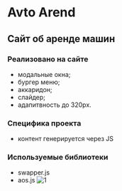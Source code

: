 # Avto Arend
## Сайт об аренде машин
### Реализовано на сайте
  - модальные окна;
  - бургер меню;
  - aккаридон;
  - cлайдер;
  - адапитвность до 320px.
### Специфика проекта 
 - контент генерируется через JS
### Используемые библиотеки
 - swapper.js
 - aos.js
![1](https://github.com/Hiiragi25/AvtoArend/assets/146516131/d3459357-e7e6-4668-806b-4dd43656d8b6)
